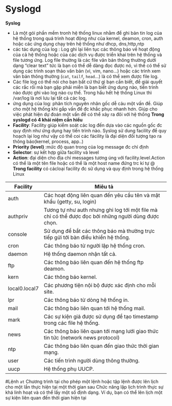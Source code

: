 # Syslogd
**Syslog** 
- Là một gói phần mềm tronh hệ thống linux nhằm để ghi bản tin log của hệ thống trong quá trình hoạt động như của kernel, deamon, cron, auth hoặc các ứng dụng chạy trên hệ thống như dhcp, dns,http,ntp
- các tác dụng của log : Log ghi lại liên tục các thông báo về hoạt động của cả hệ thống hoặc của các dịch vụ được triển khai trên hệ thống và file tương ứng. Log file thường là các file văn bản thông thường dưới dạng “clear text” tức là bạn có thể dễ dàng đọc được nó, vì thế có thể sử dụng các trình soạn thảo văn bản (vi, vim, nano...) hoặc các trình xem văn bản thông thường (`cat`, `tailf`, `head`...) là có thể xem được file log.
- Các file log có thể nói cho bạn bất cứ thứ gì bạn cần biết, để giải quyết các rắc rối mà bạn gặp phải miễn là bạn biết ứng dụng nào, tiến trình nào được ghi vào log nào cụ thể. Trong hầu hết hệ thống Linux thì /var/log là nơi lưu lại tất cả các log.
- ứng dụng của log: phân tích nguyên nhân gốc dễ cảu một vấn đề. Giúp cho một hệ thống khi gắp vấn đề đc khắc phục nhanh hơn. Giúp cho việc phát hiện dự đoán một vấn đề có thể xảy ra đôi với hệ thống
**Trong syslogd có 4 khái niệm cần hiểu**
- **Facility**: Facility giúp kiểm soát các log đến dựa vào các nguồn gốc đc quy định như ứng dụng hay tiến trình nào. Syslog sử dung facility để quy hoạch lại log như vậy có thể coi các fácility là đại diện đối tượng tạo ra thông báo(kernel, process, app..)
- **Priority (level)** :mức độ quan trong của log message đc chỉ định
- **Selector**: sự kết hợp giữa facility và level
- **Action**: đại diện cho địa chỉ messages tương úng với facility.level.Action có thể là một tên file hoặc có thể là một host name đứng trc kí tự @
**Trong facility** có cácloại facility đc sử dụng và quy định trong hệ thống Linux

|  Facility  |	Miêu tả |
|------------|----------|
| auth  |  Các hoạt động liên quan đến yêu cầu tên và mật khẩu (getty, su, login)|
|  authpriv |	Tương tự như auth nhưng ghi log tới một file mà chỉ có thể được đọc bởi những người dùng được chọn.|
| console | Sử dụng để bắt các thông báo mà thường trực tiếp gửi tới bàn điều khiển hệ thống.|
| cron  |  Các thông báo từ người lập hệ thống cron.|
| daemon |	Hệ thống daemon nhận tất cả.|
| ftp | Các thông báo liên quan đến hệ thống ftp deamon.|
| kern |	Các thông báo kernel. |
| local0.local7 | 	Các phương tiện nội bộ được xác định cho mỗi site. |
| lpr | 	Các thông báo từ dòng hệ thống in. |
| mail |	Các thông báo liên quan tới hệ thống mail. |
| mark |	Các sự kiện giả được sử dụng để tạo timestamp trong các file hệ thống. |
| news |	Các thông báo liên quan tới mạng lưới giao thức tin tức (network news protocol) |
| ntp |	Các thông báo liên quan đến giao thức thời gian mạng. |
| user |	Các tiến trình người dùng thông thường. |
| uucp |	Hệ thống phụ UUCP.|

#Lệnh `at`
Chương trình tại cho phép một lệnh hoặc tập lệnh được lên lịch cho một lần thực hiện tại một thời gian sau Chức năng lập lịch trình thực sự khá linh hoạt và có thể lấy một số định dạng. Ví dụ, bạn có thể lên lịch một sự kiện liên quan đến thời gian hiện tại

